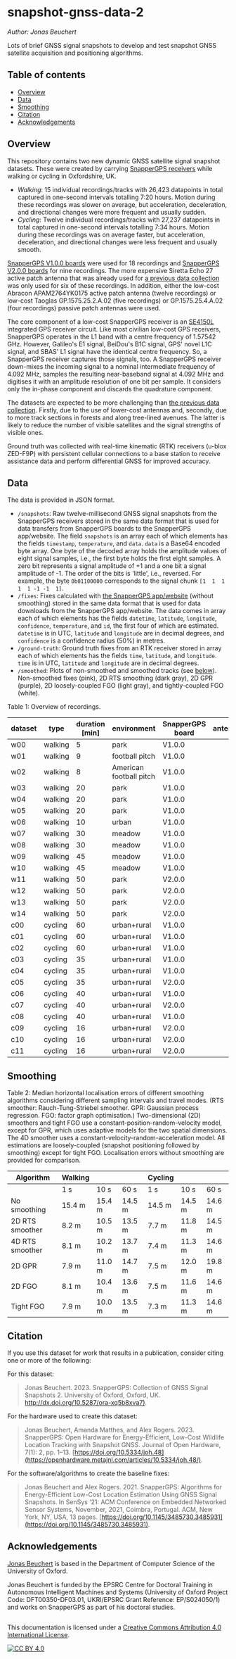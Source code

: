 # snapshot-gnss-data-2

*Author: Jonas Beuchert*

Lots of brief GNSS signal snapshots to develop and test snapshot GNSS satellite acquisition and positioning algorithms.

## Table of contents

- [Overview](#overview)
- [Data](#data)
- [Smoothing](#smoothing)
- [Citation](#citation)
- [Acknowledgements](#acknowledgements)

## Overview

This repository contains two new dynamic GNSS satellite signal snapshot datasets.
These were created by carrying [SnapperGPS receivers](https://snappergps.info/) while walking or cycling in Oxfordshire, UK.

* _Walking_: 15 individual recordings/tracks with 26,423 datapoints in total captured in one-second intervals totalling 7:20 hours. Motion during these recordings was slower on average, but acceleration, deceleration, and directional changes were more frequent and usually sudden.
* _Cycling_: Twelve individual recordings/tracks with 27,237 datapoints in total captured in one-second intervals totalling 7:34 hours. Motion during these recordings was on average faster, but acceleration, deceleration, and directional changes were less frequent and usually smooth.

[SnapperGPS V1.0.0 boards](https://github.com/SnapperGPS/snappergps-pcb) were used for 18 recordings and [SnapperGPS V2.0.0 boards](https://github.com/SnapperGPS/snappergps-pcb-2) for nine recordings.
The more expensive Siretta Echo 27 active patch antenna that was already used for [a previous data collection](https://doi.org/10.5287/bodleian:eXrp1xydM) was only used for six of these recordings.
In addition, either the low-cost Abracon APAM2764YK0175 active patch antenna (twelve recordings) or low-cost Taoglas GP.1575.25.2.A.02 (five recordings) or GP.1575.25.4.A.02 (four recordings) passive patch antennas were used.

The core component of a low-cost SnapperGPS receiver is an [SE4150L](https://www.skyworksinc.com/Products/Amplifiers/SE4150L) integrated GPS receiver circuit. Like most civilian low-cost GPS receivers, SnapperGPS operates in the L1 band with a centre frequency of 1.57542 GHz. However, Galileo's E1 signal, BeiDou's B1C signal, GPS' novel L1C signal, and SBAS' L1 signal have the identical centre frequency. So, a SnapperGPS receiver captures those signals, too. A SnapperGPS receiver down-mixes the incoming signal to a nominal intermediate frequency of 4.092 MHz, samples the resulting near-baseband signal at 4.092 MHz and digitises it with an amplitude resolution of one bit per sample. It considers only the in-phase component and discards the quadrature component.

The datasets are expected to be more challenging than [the previous data collection](https://doi.org/10.5287/bodleian:eXrp1xydM).
Firstly, due to the use of lower-cost antennas and, secondly, due to more track sections in forests and along tree-lined avenues.
The latter is likely to reduce the number of visible satellites and the signal strengths of visible ones.

Ground truth was collected with real-time kinematic (RTK) receivers (u-blox ZED-F9P) with persistent cellular connections to a base station to receive assistance data and perform differential GNSS for improved accuracy.

## Data

The data is provided in JSON format.

* `/snapshots`: Raw twelve-millisecond GNSS signal snapshots from the SnapperGPS receivers stored in the same data format that is used for data transfers from SnapperGPS boards to the SnapperGPS app/website. The field `snapshots` is an array each of which elements has the fields `timestamp`, `temperature`, and `data`. `data` is a Base64 encoded byte array. One byte of the decoded array holds the amplitude values of eight signal samples, i.e., the first byte holds the first eight samples. A zero bit represents a signal amplitude of +1 and a one bit a signal amplitude of -1. The order of the bits is 'little', i.e., reversed. For example, the byte `0b01100000` corresponds to the signal chunk `[1  1  1  1  1 -1 -1  1]`.
* `/fixes`: Fixes calculated with [the SnapperGPS app/website](https://snappergps.info) (without smoothing) stored in the same data format that is used for data downloads from the SnapperGPS app/website. The data comes in array each of which elements has the fields `datetime`, `latitude`, `longitude`, `confidence`, `temperature`, and `id`, the first four of which are estimated. `datetime` is in UTC, `latitude` and `longitude` are in decimal degrees, and `confidence` is a confidence radius (50%) in metres.
* `/ground-truth`: Ground truth fixes from an RTK receiver stored in array each of which elements has the fields `time`, `latitude`, and `longitude`. `time` is in UTC, `latitude` and `longitude` are in decimal degrees.
* `/smoothed`: Plots of non-smoothed and smoothed tracks (see [below](#smoothing)). Non-smoothed fixes (pink), 2D RTS smoothing (dark gray), 2D GPR (purple), 2D loosely-coupled FGO (light gray), and tightly-coupled FGO (white).

Table 1: Overview of recordings.

| dataset   | type     | duration [min] | environment | SnapperGPS board | antenna |
|-----------|----------|----------------|-------------|------------------|---------|
| w00       | walking  |              5 | park        |           V1.0.0 |         |
| w01       | walking  |              9 | football pitch |        V1.0.0 |         |
| w02       | walking  |              8 | American football pitch | V1.0.0 |       |
| w03       | walking  |             20 | park        |           V1.0.0 |         |
| w04       | walking  |             20 | park        |           V1.0.0 |         |
| w05       | walking  |             20 | park        |           V1.0.0 |         |
| w06       | walking  |             10 | urban       |           V1.0.0 |         |
| w07       | walking  |             30 | meadow      |           V1.0.0 |         |
| w08       | walking  |             30 | meadow      |           V1.0.0 |         |
| w09       | walking  |             45 | meadow      |           V1.0.0 |         |
| w10       | walking  |             45 | meadow      |           V1.0.0 |         |
| w11       | walking  |             50 | park        |           V2.0.0 |         |
| w12       | walking  |             50 | park        |           V2.0.0 |         |
| w13       | walking  |             50 | park        |           V2.0.0 |         |
| w14       | walking  |             50 | park        |           V2.0.0 |         |
| c00       | cycling  |             60 | urban+rural |           V1.0.0 |         |
| c01       | cycling  |             60 | urban+rural |           V1.0.0 |         |
| c02       | cycling  |             60 | urban+rural |           V1.0.0 |         |
| c03       | cycling  |             35 | urban+rural |           V1.0.0 |         |
| c04       | cycling  |             35 | urban+rural |           V1.0.0 |         |
| c05       | cycling  |             35 | urban+rural |           V2.0.0 |         |
| c06       | cycling  |             40 | urban+rural |           V1.0.0 |         |
| c07       | cycling  |             40 | urban+rural |           V2.0.0 |         |
| c08       | cycling  |             40 | urban+rural |           V1.0.0 |         |
| c09       | cycling  |             16 | urban+rural |           V2.0.0 |         |
| c10       | cycling  |             16 | urban+rural |           V2.0.0 |         |
| c11       | cycling  |             16 | urban+rural |           V2.0.0 |         |

## Smoothing

Table 2: Median horizontal localisation errors of different smoothing algorithms considering different sampling intervals and travel modes. (RTS smoother: Rauch-Tung-Striebel smoother. GPR: Gaussian process regression. FGO: factor graph optimisation.) Two-dimensional (2D) smoothers and tight FGO use a constant-position-random-velocity model, except for GPR, which uses adaptive models for the two spatial dimensions. The 4D smoother uses a constant-velocity-random-acceleration model. All estimations are loosely-coupled (snapshot positioning followed by smoothing) except for tight FGO. Localisation errors without smoothing are provided for comparison.

| Algorithm         | Walking          |            |            | Cycling          |            |            |
|-------------------|------------------|------------|------------|------------------|------------|------------|
|                   | 1 s              | 10 s       | 60 s       | 1 s              | 10 s       | 60 s       |
| No smoothing      | 15.4 m           | 15.4 m     | 14.5 m     | 14.5 m           | 14.5 m     | 14.6 m     |
| 2D RTS smoother   | 8.2 m            | 10.5 m     | 13.5 m     | 7.7 m            | 11.8 m     | 14.5 m     |
| 4D RTS smoother   | 8.1 m            | 10.2 m     | 13.7 m     | 7.4 m            | 11.3 m     | 14.6 m     |
| 2D GPR            | 7.9 m            | 11.0 m     | 14.7 m     | 7.5 m            | 12.0 m     | 19.8 m     |
| 2D FGO            | 8.1 m            | 10.4 m     | 13.6 m     | 7.5 m            | 11.6 m     | 14.6 m     |
| Tight FGO         | 7.9 m            | 10.0 m     | 13.5 m     | 7.3 m            | 11.3 m     | 14.6 m     |

## Citation

If you use this dataset for work that results in a publication, consider citing one or more of the following:

For this dataset:

> Jonas Beuchert. 2023. SnapperGPS: Collection of GNSS Signal Snapshots 2. University of Oxford, Oxford, UK. [http://dx.doi.org/10.5287/ora-xq5b8xva7)](http://dx.doi.org/10.5287/ora-xq5b8xva7).

For the hardware used to create this dataset:

> Jonas Beuchert, Amanda Matthes, and Alex Rogers. 2023. SnapperGPS: Open Hardware for Energy-Efficient, Low-Cost Wildlife Location Tracking with Snapshot GNSS. Journal of Open Hardware, 7(1): 2, pp. 1–13. [https://doi.org/10.5334/joh.48](https://openhardware.metajnl.com/articles/10.5334/joh.48/).

For the software/algorithms to create the baseline fixes:

> Jonas Beuchert and Alex Rogers. 2021. SnapperGPS: Algorithms for Energy-Efficient Low-Cost Location Estimation Using GNSS Signal Snapshots. In SenSys ’21: ACM Conference on Embedded Networked Sensor Systems, November, 2021, Coimbra, Portugal. ACM, New York, NY, USA, 13 pages. [https://doi.org/10.1145/3485730.3485931](https://doi.org/10.1145/3485730.3485931).

## Acknowledgements

[Jonas Beuchert](https://users.ox.ac.uk/~kell5462/)
is based
in the Department of Computer Science
of the University of Oxford.

Jonas Beuchert is
funded by the EPSRC Centre for Doctoral Training in
Autonomous Intelligent Machines and Systems
(University of Oxford Project Code: DFT00350-DF03.01, UKRI/EPSRC Grant Reference: EP/S024050/1)
and works on
SnapperGPS as part of his doctoral studies.

##

This documentation is licensed under a
[Creative Commons Attribution 4.0 International License][cc-by].

[![CC BY 4.0][cc-by-image]][cc-by]

[cc-by]: http://creativecommons.org/licenses/by/4.0/
[cc-by-image]: https://i.creativecommons.org/l/by/4.0/88x31.png
